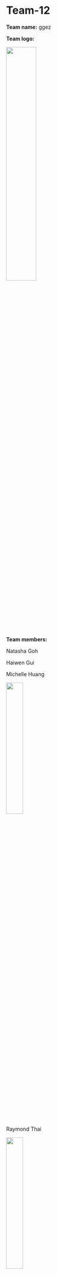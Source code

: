 # Team-12

**Team name:** ggez

**Team logo:**

<img src="https://raw.githubusercontent.com/StanfordCS194/Team-12/master/194logocropped.png?token=AK6UDCGBTWPIXNMEXS3XRVK6T63JA" width="40%" height = "40%">

**Team members:**

Natasha Goh

Haiwen Gui

Michelle Huang

<img src="https://scontent-iad3-1.xx.fbcdn.net/v/t1.0-9/s960x960/56395099_645158975921858_272403425960919040_o.jpg?_nc_cat=102&_nc_sid=85a577&_nc_ohc=E45O8HpI4g0AX_WC0qM&_nc_ht=scontent-iad3-1.xx&_nc_tp=7&oh=16bc32d57920a4b95cef701fe956e575&oe=5EBC8DF4" width="30%" height = "30%">

Raymond Thai 

<img src="https://scontent-dfw5-1.xx.fbcdn.net/v/t1.0-9/90969844_3034844793221969_617657305512542208_o.jpg?_nc_cat=111&_nc_sid=09cbfe&_nc_ohc=PELBNxDoxaUAX-t4yqd&_nc_ht=scontent-dfw5-1.xx&oh=fba5d6d680a014b8db0f705a6c0afecd&oe=5EBC2A3C" width="30%" height = "30%">

Zheng Yan

**Documentation link:** https://github.com/StanfordCS194/Team-12/wiki

**Project synopsis:** We are team ggez and we are interested in developing a social game to help connect people during this period of social distancing.

**Team communication:** FB Messenger

**Team skills matrix:**

| Member|	Skills	|Personal Traits|	Desired Growth	|Weaknesses |
| ------------- |:-------------:| -----:|--------- | ---------|
| Haiwen |   (skills) | (personal traits)  |  (desired growth) |  procrastination |
| Michelle |  (skills) | (personal traits)  |  (desired growth) |  procrastination|
| Natasha |  programming | detail oriented  |  ui/ux, fullstack dev |  procrastination |
| Ray|     programming, design | diligent | fullstack dev  |  procrastination |
| Zheng |   (skills) | (personal traits)  |  (desired growth) |  procrastination |
